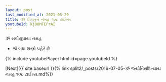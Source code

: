 ```yaml
---
layout: post
last_modified_at: 2021-03-29
title: ૐ પ્રિયકૃતે નમહ ૧૦૮ ટાઈમ્સ
youtubeId: kjO8MFEPrAI
---
```

 
 
 ૐ સર્વાયુધાયા નમહ  
 
 -  જે બધા શસ્ત્રો પહેરે છે 
 
  
 
  
 
 
 
 
 
 


{% include youtubePlayer.html id=page.youtubeId %}
 
[Next]({{ site.baseurl }}{% link  split2/_posts/2016-07-05-ૐ જ્યોતિરાદિત્યાય નમહ ૧૦૮ ટાઈમ્સ.md%})
 
